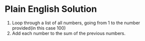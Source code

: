 # Plain English Solution
1. Loop through a list of all numbers, going from 1 to the number provided(in this case 100)
2. Add each number to the sum of the previous numbers.
